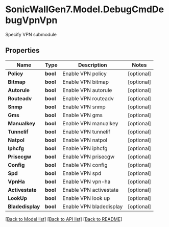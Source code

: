 # SonicWallGen7.Model.DebugCmdDebugVpnVpn
Specify VPN submodule

## Properties

Name | Type | Description | Notes
------------ | ------------- | ------------- | -------------
**Policy** | **bool** | Enable VPN policy | [optional] 
**Bitmap** | **bool** | Enable VPN bitmap | [optional] 
**Autorule** | **bool** | Enable VPN autorule | [optional] 
**Routeadv** | **bool** | Enable VPN routeadv | [optional] 
**Snmp** | **bool** | Enable VPN snmp | [optional] 
**Gms** | **bool** | Enable VPN gms | [optional] 
**Manualkey** | **bool** | Enable VPN manualkey | [optional] 
**Tunnelif** | **bool** | Enable VPN tunnelif | [optional] 
**Natpol** | **bool** | Enable VPN natpol | [optional] 
**Iphcfg** | **bool** | Enable VPN iphcfg | [optional] 
**Prisecgw** | **bool** | Enable VPN prisecgw | [optional] 
**Config** | **bool** | Enable VPN config | [optional] 
**Spd** | **bool** | Enable VPN spd | [optional] 
**VpnHa** | **bool** | Enable VPN vpn-ha | [optional] 
**Activestate** | **bool** | Enable VPN activestate | [optional] 
**LookUp** | **bool** | Enable VPN look up | [optional] 
**Bladedisplay** | **bool** | Enable VPN bladedisplay | [optional] 

[[Back to Model list]](../README.md#documentation-for-models) [[Back to API list]](../README.md#documentation-for-api-endpoints) [[Back to README]](../README.md)


